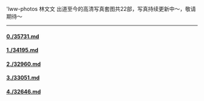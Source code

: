 'lww-photos
林文文 出道至今的高清写真套图共22部，写真持续更新中～，敬请期待～  
<hr>


#### [0./35731.md](/35731.md)

#### [1./34195.md](/34195.md)

#### [2./32960.md](/32960.md)

#### [3./33051.md](/33051.md)

#### [4./32646.md](/32646.md)

